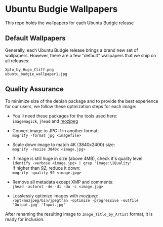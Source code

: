 # Ubuntu Budgie Wallpapers
This repo holds the wallpapers for each Ubuntu Budgie release

## Default Wallpapers

Generally, each Ubuntu Budgie release brings a brand new set of wallpapers. However, there are a few "default" wallpapers that we ship on all releases:
```
Xplo_by_Hugo_Cliff.png
ubuntu_budgie_wallpaper1.jpg
```

## Quality Assurance
To minimize size of the debian package and to provide the best experience for our users, we follow these optmization steps for each image:

- You'll need these packages for the tools used here:  
`imagemagick`, `jhead` and [mozjpeg](https://mozjpeg.codelove.de/binaries.html)

- Convert image to JPG if in another format:  
`mogrify -format jpg <imagefile>`

- Scale down image to match 4K (3840x2400) size:  
`mogrify -resize 3840x <image.jpg>`

- If image is still huge in size (above 4MB), check it's quality level:  
`identify -verbose <image.jpg> | grep 'Image:\|Quality'`  
If higher than _92_, reduce it down:  
`mogrify -quality 92 <image.jpg>`

- Remove all metadata except XMP and comments:  
`jhead -autorot -de -di -du -c <image.jpg>`

- Losslessly optimize images with _mozjpeg_:  
`/opt/mozjpeg/bin/jpegtran -optimize -progressive -outfile 'Output.jpg' 'Input.jpg'`

After renaming the resulting image to `Image_Title_by_Artist` format, it is ready for inclusion.
